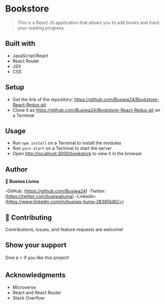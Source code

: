 # Bookstore

> This is a React JS application that allows you to add books and track your reading progress.


## Built with

- JavaScript/React
- React Router
- JSX
- CSS

## Setup

- Get the link of the repository:  https://github.com/Busiwa24/Bookstore-React-Redux.git
- Clone it as https://github.com/Busiwa24/Bookstore-React-Redux.git on a Terminal

## Usage

- Run `npm install` on a Terminal to install the modules
- Run `yarn start` on a Terminal to start the server 
- Open [http://localhost:3000/bookstore](http://localhost:3000/bookstore) to view it in the browser.

## Author

👤 **Busiwa Liuma**

-GitHub: (https://github.com/Busiwa24) 
-Twitter: (https://twitter.com/busiwaliuma) 
-LinkedIn: (https://www.linkedin.com/in/busiwa-liuma-28385b80/>)

## 🤝 Contributing

Contributions, issues, and feature requests are welcome!

## Show your support

Give a ⭐️ if you like this project!

## Acknowledgments

- Microverse
- React and React Router
- Stack Overflow